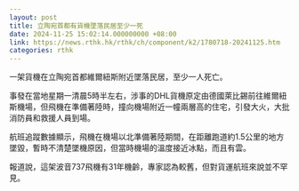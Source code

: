 ```yaml
---
layout: post
title: 立陶宛首都有貨機墜落民居至少一死
date: 2024-11-25 15:02:14.000000000 +08:00
link: https://news.rthk.hk/rthk/ch/component/k2/1780718-20241125.htm
categories: rthk
---
```


一架貨機在立陶宛首都維爾紐斯附近墜落民居，至少一人死亡。

事發在當地星期一清晨5時半左右，涉事的DHL貨機原定由德國萊比錫前往維爾紐斯機場，但飛機在準備著陸時，撞向機場附近一幢兩層高的住宅，引發大火，大批消防員和救援人員到場。

航班追蹤數據顯示，飛機在機場以北準備著陸期間，在距離跑道約1.5公里的地方墜毀，暫時不清楚墜機原因，但當時機場的溫度接近冰點，而且有雲。

報道說，這架波音737飛機有31年機齡，專家認為較舊，但對貨運航班來說並不罕見。

